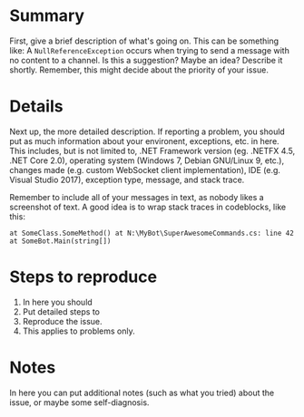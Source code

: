 # Summary
First, give a brief description of what's going on. This can be something like: A `NullReferenceException` occurs when 
trying to send a message with no content to a channel. Is this a suggestion? Maybe an idea? Describe it shortly. 
Remember, this might decide about the priority of your issue.

# Details
Next up, the more detailed description. If reporting a problem, you should put as much information about your 
environent, exceptions, etc. in here. This includes, but is not limited to, .NET Framework version (eg. .NETFX 4.5, 
.NET Core 2.0), operating system (Windows 7, Debian GNU/Linux 9, etc.), changes made (e.g. custom WebSocket client 
implementation), IDE (e.g. Visual Studio 2017), exception type, message, and stack trace.

Remember to include all of your messages in text, as nobody likes a screenshot of text. A good idea is to wrap stack 
traces in codeblocks, like this:

```
at SomeClass.SomeMethod() at N:\MyBot\SuperAwesomeCommands.cs: line 42
at SomeBot.Main(string[])
```

# Steps to reproduce
1. In here you should
2. Put detailed steps to
3. Reproduce the issue.
4. This applies to problems only.

# Notes
In here you can put additional notes (such as what you tried) about the issue, or maybe some self-diagnosis.
